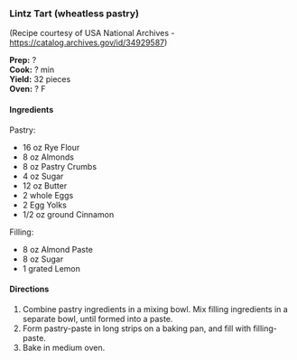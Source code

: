 ### Lintz Tart (wheatless pastry)
(Recipe courtesy of USA National Archives - https://catalog.archives.gov/id/34929587)

**Prep:** ?<br>
**Cook:** ? min<br>
**Yield:** 32 pieces<br>
**Oven:** ? F

#### Ingredients
Pastry:
* 16 oz Rye Flour
* 8 oz Almonds
* 8 oz Pastry Crumbs
* 4 oz Sugar
* 12 oz Butter
* 2 whole Eggs
* 2 Egg Yolks
* 1/2 oz ground Cinnamon

Filling:
* 8 oz Almond Paste
* 8 oz Sugar
* 1 grated Lemon

#### Directions
1. Combine pastry ingredients in a mixing bowl. Mix filling ingredients in a separate bowl, until formed into a paste. 
2. Form pastry-paste in long strips on a baking pan, and fill with filling-paste.
3. Bake in medium oven.
